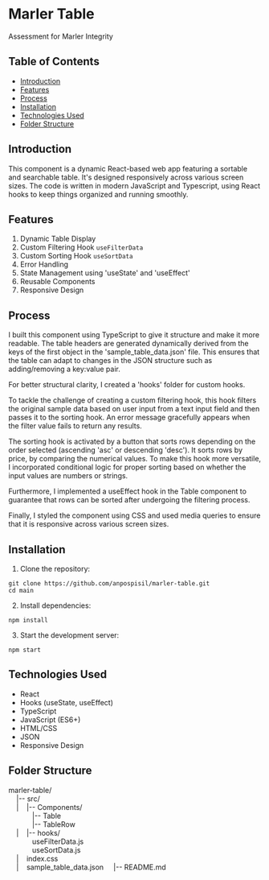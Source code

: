 # Marler Table

Assessment for Marler Integrity 

## Table of Contents

- [Introduction](#introduction)
- [Features](#features)
- [Process](#process)
- [Installation](#installation)
- [Technologies Used](#technologies-used)
- [Folder Structure](#folder-structure)

## Introduction

This component is a dynamic React-based web app featuring a sortable and searchable table. It's designed responsively across various screen sizes. The code is written in modern JavaScript and Typescript, using React hooks to keep things organized and running smoothly.

## Features

1. Dynamic Table Display
2. Custom Filtering Hook `useFilterData`
3. Custom Sorting Hook `useSortData`
4. Error Handling
5. State Management using 'useState' and 'useEffect'
6. Reusable Components
7. Responsive Design

## Process

I built this component using TypeScript to give it structure and make it more readable. The table headers are generated dynamically derived from the keys of the first object in the 'sample_table_data.json' file. This ensures that the table can adapt to changes in the JSON structure such as adding/removing a key:value pair.

For better structural clarity, I created a 'hooks' folder for custom hooks.

To tackle the challenge of creating a custom filtering hook, this hook filters the original sample data based on user input from a text input field  and then passes it to the sorting hook. An error message gracefully appears when the filter value fails to return any results.

The sorting hook is activated by a button that sorts rows depending on the order selected (ascending 'asc' or descending 'desc'). It sorts rows by price, by comparing the numerical values. To make this hook more versatile, I incorporated conditional logic for proper sorting based on whether the input values are numbers or strings.

Furthermore, I implemented a useEffect hook in the Table component to guarantee that rows can be sorted after undergoing the filtering process. 

Finally, I styled the component using CSS and used media queries to ensure that it is responsive across various screen sizes.

## Installation

1. Clone the repository:

`git clone https://github.com/anpospisil/marler-table.git`  
`cd main`

2. Install dependencies:

`npm install`

3. Start the development server:

`npm start`

## Technologies Used

- React
- Hooks (useState, useEffect)
- TypeScript
- JavaScript (ES6+)
- HTML/CSS
- JSON
- Responsive Design

## Folder Structure

marler-table/  
&nbsp;&nbsp;&nbsp;&nbsp;|-- src/  
&nbsp;&nbsp;&nbsp;&nbsp;|&nbsp;&nbsp;&nbsp;&nbsp;|-- Components/  
&nbsp;&nbsp;&nbsp;&nbsp;&nbsp;&nbsp;&nbsp;&nbsp;&nbsp;&nbsp;&nbsp;&nbsp;|-- Table  
&nbsp;&nbsp;&nbsp;&nbsp;&nbsp;&nbsp;&nbsp;&nbsp;&nbsp;&nbsp;&nbsp;&nbsp;|-- TableRow  
&nbsp;&nbsp;&nbsp;&nbsp;|&nbsp;&nbsp;&nbsp;&nbsp;|-- hooks/  
&nbsp;&nbsp;&nbsp;&nbsp;&nbsp;&nbsp;&nbsp;&nbsp;&nbsp;&nbsp;&nbsp;&nbsp;useFilterData.js  
&nbsp;&nbsp;&nbsp;&nbsp;&nbsp;&nbsp;&nbsp;&nbsp;&nbsp;&nbsp;&nbsp;&nbsp;useSortData.js  
&nbsp;&nbsp;&nbsp;&nbsp;|&nbsp;&nbsp;&nbsp;&nbsp;index.css  
&nbsp;&nbsp;&nbsp;&nbsp;|&nbsp;&nbsp;&nbsp;&nbsp;sample_table_data.json
&nbsp;&nbsp;&nbsp;&nbsp;|-- README.md